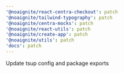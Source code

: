 ```yaml
---
'@noaignite/react-centra-checkout': patch
'@noaignite/tailwind-typography': patch
'@noaignite/centra-mocks': patch
'@noaignite/react-utils': patch
'@noaignite/create-app': patch
'@noaignite/utils': patch
'docs': patch
---
```


Update tsup config and package exports
